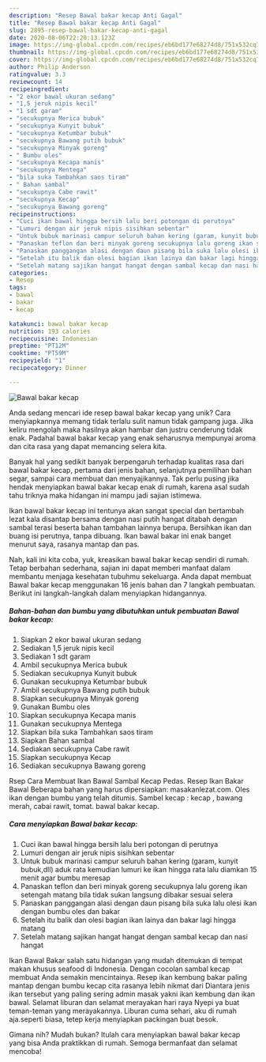 ```yaml
---
description: "Resep Bawal bakar kecap Anti Gagal"
title: "Resep Bawal bakar kecap Anti Gagal"
slug: 2895-resep-bawal-bakar-kecap-anti-gagal
date: 2020-08-06T22:20:13.123Z
image: https://img-global.cpcdn.com/recipes/eb6bd177e68274d8/751x532cq70/bawal-bakar-kecap-foto-resep-utama.jpg
thumbnail: https://img-global.cpcdn.com/recipes/eb6bd177e68274d8/751x532cq70/bawal-bakar-kecap-foto-resep-utama.jpg
cover: https://img-global.cpcdn.com/recipes/eb6bd177e68274d8/751x532cq70/bawal-bakar-kecap-foto-resep-utama.jpg
author: Philip Anderson
ratingvalue: 3.3
reviewcount: 14
recipeingredient:
- "2 ekor bawal ukuran sedang"
- "1,5 jeruk nipis kecil"
- "1 sdt garam"
- "secukupnya Merica bubuk"
- "secukupnya Kunyit bubuk"
- "secukupnya Ketumbar bubuk"
- "secukupnya Bawang putih bubuk"
- "secukupnya Minyak goreng"
- " Bumbu oles"
- "secukupnya Kecapa manis"
- "secukupnya Mentega"
- "bila suka Tambahkan saos tiram"
- " Bahan sambal"
- "secukupnya Cabe rawit"
- "secukupnya Kecap"
- "secukupnya Bawang goreng"
recipeinstructions:
- "Cuci ikan bawal hingga bersih lalu beri potongan di perutnya"
- "Lumuri dengan air jeruk nipis sisihkan sebentar"
- "Untuk bubuk marinasi campur seluruh bahan kering (garam, kunyit bubuk,dll) aduk rata kemudian lumuri ke ikan hingga rata lalu diamkan 15 menit agar bumbu meresap"
- "Panaskan teflon dan beri minyak goreng secukupnya lalu goreng ikan setengah matang bila tidak sukan langsung dibakar sesuai selera"
- "Panaskan panggangan alasi dengan daun pisang bila suka lalu olesi ikan dengan bumbu oles dan bakar"
- "Setelah itu balik dan olesi bagian ikan lainya dan bakar lagi hingga matang"
- "Setelah matang sajikan hangat hangat dengan sambal kecap dan nasi hangat"
categories:
- Resep
tags:
- bawal
- bakar
- kecap

katakunci: bawal bakar kecap 
nutrition: 193 calories
recipecuisine: Indonesian
preptime: "PT12M"
cooktime: "PT59M"
recipeyield: "1"
recipecategory: Dinner

---
```



![Bawal bakar kecap](https://img-global.cpcdn.com/recipes/eb6bd177e68274d8/751x532cq70/bawal-bakar-kecap-foto-resep-utama.jpg)

Anda sedang mencari ide resep bawal bakar kecap yang unik? Cara menyiapkannya memang tidak terlalu sulit namun tidak gampang juga. Jika keliru mengolah maka hasilnya akan hambar dan justru cenderung tidak enak. Padahal bawal bakar kecap yang enak seharusnya mempunyai aroma dan cita rasa yang dapat memancing selera kita.

Banyak hal yang sedikit banyak berpengaruh terhadap kualitas rasa dari bawal bakar kecap, pertama dari jenis bahan, selanjutnya pemilihan bahan segar, sampai cara membuat dan menyajikannya. Tak perlu pusing jika hendak menyiapkan bawal bakar kecap enak di rumah, karena asal sudah tahu triknya maka hidangan ini mampu jadi sajian istimewa.

Ikan bawal bakar kecap ini tentunya akan sangat special dan bertambah lezat kala disantap bersama dengan nasi putih hangat ditabah dengan sambal terasi beserta bahan tambahan lainnya berupa. Bersihkan ikan dan buang isi perutnya, tanpa dibuang. Ikan bawal bakar ini enak banget menurut saya, rasanya mantap dan pas.


Nah, kali ini kita coba, yuk, kreasikan bawal bakar kecap sendiri di rumah. Tetap berbahan sederhana, sajian ini dapat memberi manfaat dalam membantu menjaga kesehatan tubuhmu sekeluarga. Anda dapat membuat Bawal bakar kecap menggunakan 16 jenis bahan dan 7 langkah pembuatan. Berikut ini langkah-langkah dalam menyiapkan hidangannya.

<!--inarticleads1-->

##### Bahan-bahan dan bumbu yang dibutuhkan untuk pembuatan Bawal bakar kecap:

1. Siapkan 2 ekor bawal ukuran sedang
1. Sediakan 1,5 jeruk nipis kecil
1. Sediakan 1 sdt garam
1. Ambil secukupnya Merica bubuk
1. Sediakan secukupnya Kunyit bubuk
1. Gunakan secukupnya Ketumbar bubuk
1. Ambil secukupnya Bawang putih bubuk
1. Siapkan secukupnya Minyak goreng
1. Gunakan  Bumbu oles
1. Siapkan secukupnya Kecapa manis
1. Gunakan secukupnya Mentega
1. Siapkan bila suka Tambahkan saos tiram
1. Siapkan  Bahan sambal
1. Sediakan secukupnya Cabe rawit
1. Siapkan secukupnya Kecap
1. Sediakan secukupnya Bawang goreng


Rsep Cara Membuat Ikan Bawal Sambal Kecap Pedas. Resep Ikan Bakar Bawal Beberapa bahan yang harus dipersiapkan: masakanlezat.com. Oles ikan dengan bumbu yang telah ditumis. Sambel kecap : kecap , bawang merah, cabai rawit, tomat. bawal bakar kecap. 

<!--inarticleads2-->

##### Cara menyiapkan Bawal bakar kecap:

1. Cuci ikan bawal hingga bersih lalu beri potongan di perutnya
1. Lumuri dengan air jeruk nipis sisihkan sebentar
1. Untuk bubuk marinasi campur seluruh bahan kering (garam, kunyit bubuk,dll) aduk rata kemudian lumuri ke ikan hingga rata lalu diamkan 15 menit agar bumbu meresap
1. Panaskan teflon dan beri minyak goreng secukupnya lalu goreng ikan setengah matang bila tidak sukan langsung dibakar sesuai selera
1. Panaskan panggangan alasi dengan daun pisang bila suka lalu olesi ikan dengan bumbu oles dan bakar
1. Setelah itu balik dan olesi bagian ikan lainya dan bakar lagi hingga matang
1. Setelah matang sajikan hangat hangat dengan sambal kecap dan nasi hangat


Ikan Bawal Bakar salah satu hidangan yang mudah ditemukan di tempat makan khusus seafood di Indonesia. Dengan cocolan sambal kecap membuat Anda semakin mencintainya. Resep ikan kembung bakar paling mantap dengan bumbu kecap cita rasanya lebih nikmat dari Diantara jenis ikan tersebut yang paling sering admin masak yakni ikan kembung dan ikan bawal. Selamat liburan dan selamat merayakan hari raya Nyepi ya buat teman-teman yang merayakannya. Liburan cuma sehari, aku di rumah aja.seperti biasa, tetep kerja menyiapkan packingan buat besok. 

Gimana nih? Mudah bukan? Itulah cara menyiapkan bawal bakar kecap yang bisa Anda praktikkan di rumah. Semoga bermanfaat dan selamat mencoba!
